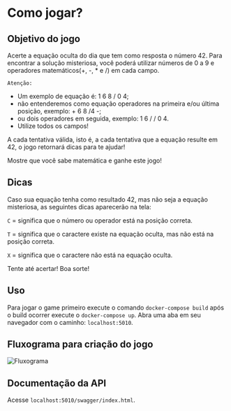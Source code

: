 # Como jogar?

## Objetivo do jogo
Acerte a equação oculta do dia que tem como resposta o número 42. Para encontrar a solução misteriosa, você poderá utilizar números de 0 a 9 e operadores matemáticos(+, -, * e /) em cada campo.

`Atenção:`
  - Um exemplo de equação é:  1 6 8 / 0 4;
  - não entenderemos como equação operadores na primeira e/ou última posição, exemplo: + 6 8 /4 -;
  - ou dois operadores em seguida, exemplo: 1 6 / / 0 4.
  - Utilize todos os campos!

A cada tentativa válida, isto é, a cada tentativa que a equação resulte em 42, o jogo retornará dicas para te ajudar!

Mostre que você sabe matemática e ganhe este jogo!

## Dicas
Caso sua equação tenha como resultado 42, mas não seja a equação misteriosa, as seguintes dicas aparecerão na tela:

`C` = significa que o número ou operador está na posição correta.

`T` = significa que o caractere existe na equação oculta, mas não está na posição correta.

`X` = significa que o caractere não está na equação oculta.

Tente até acertar! Boa sorte!

## Uso
Para jogar o game primeiro execute o comando `docker-compose build` após o build ocorrer execute o `docker-compose up`.
Abra uma aba em seu navegador com o caminho: `localhost:5010`.

## Fluxograma para criação do jogo

![Fluxograma](https://user-images.githubusercontent.com/98241492/192639912-6f7f6c8b-c463-44ac-9068-a1eae5ca220a.png)

## Documentação da API
Acesse `localhost:5010/swagger/index.html`.

